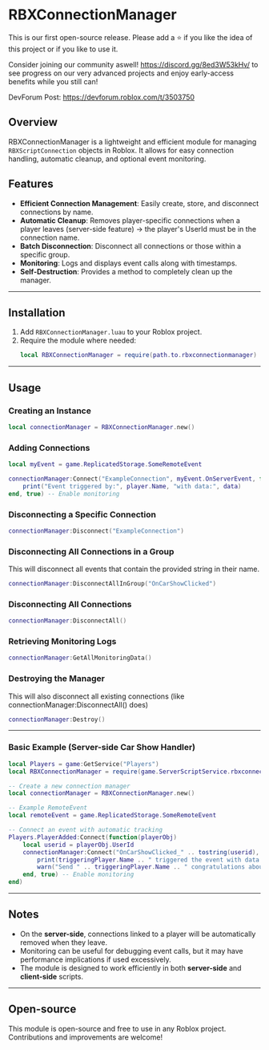 # RBXConnectionManager

This is our first open-source release. Please add a ⭐ if you like the idea of this project or if you like to use it.

Consider joining our community aswell! https://discord.gg/8ed3W53kHv/ to see progress on our very advanced projects and enjoy early-access benefits while you still can!

DevForum Post: https://devforum.roblox.com/t/3503750

## Overview
RBXConnectionManager is a lightweight and efficient module for managing `RBXScriptConnection` objects in Roblox. It allows for easy connection handling, automatic cleanup, and optional event monitoring.

## Features
- **Efficient Connection Management**: Easily create, store, and disconnect connections by name.
- **Automatic Cleanup**: Removes player-specific connections when a player leaves (server-side feature) -> the player's UserId must be in the connection name.
- **Batch Disconnection**: Disconnect all connections or those within a specific group.
- **Monitoring**: Logs and displays event calls along with timestamps.
- **Self-Destruction**: Provides a method to completely clean up the manager.

---

## Installation
1. Add `RBXConnectionManager.luau` to your Roblox project.
2. Require the module where needed:
   ```lua
   local RBXConnectionManager = require(path.to.rbxconnectionmanager)
   ```
---

## Usage

### Creating an Instance
```lua
local connectionManager = RBXConnectionManager.new()
```

### Adding Connections
```lua
local myEvent = game.ReplicatedStorage.SomeRemoteEvent

connectionManager:Connect("ExampleConnection", myEvent.OnServerEvent, function(player, data)
    print("Event triggered by:", player.Name, "with data:", data)
end, true) -- Enable monitoring
```

### Disconnecting a Specific Connection
```lua
connectionManager:Disconnect("ExampleConnection")
```

### Disconnecting All Connections in a Group
This will disconnect all events that contain the provided string in their name.
```lua
connectionManager:DisconnectAllInGroup("OnCarShowClicked")
```

### Disconnecting All Connections
```lua
connectionManager:DisconnectAll()
```

### Retrieving Monitoring Logs
```lua
connectionManager:GetAllMonitoringData()
```

### Destroying the Manager
This will also disconnect all existing connections (like connectionManager:DisconnectAll() does)
```lua
connectionManager:Destroy()
```

---

### Basic Example (Server-side Car Show Handler)

```lua
local Players = game:GetService("Players")
local RBXConnectionManager = require(game.ServerScriptService.rbxconnectionmanager)

-- Create a new connection manager
local connectionManager = RBXConnectionManager.new()

-- Example RemoteEvent
local remoteEvent = game.ReplicatedStorage.SomeRemoteEvent

-- Connect an event with automatic tracking
Players.PlayerAdded:Connect(function(playerObj)
    local userid = playerObj.UserId
	connectionManager:Connect("OnCarShowClicked_" .. tostring(userid), remoteEvent.OnServerEvent, function(triggeringPlayer, data)
		print(triggeringPlayer.Name .. " triggered the event with data:", data)
        warn("Send " .. triggeringPlayer.Name .. " congratulations about " .. triggeringPlayer.Name .. " clicking on his car show")
	end, true) -- Enable monitoring
end)
```

---

## Notes
- On the **server-side**, connections linked to a player will be automatically removed when they leave.
- Monitoring can be useful for debugging event calls, but it may have performance implications if used excessively.
- The module is designed to work efficiently in both **server-side** and **client-side** scripts.

---

## Open-source
This module is open-source and free to use in any Roblox project. Contributions and improvements are welcome!
